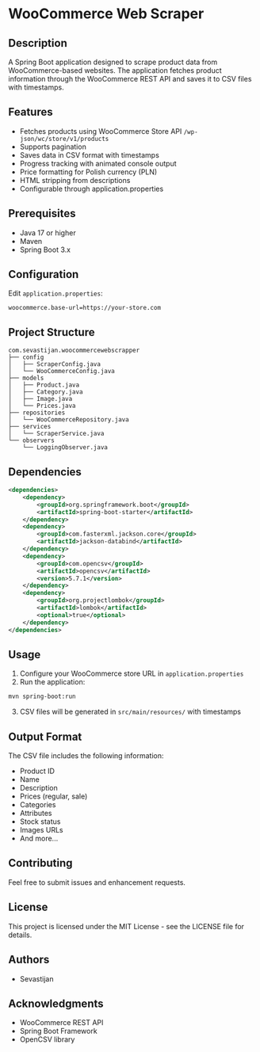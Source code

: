 # WooCommerce Web Scraper

## Description
A Spring Boot application designed to scrape product data from WooCommerce-based websites. The application fetches product information through the WooCommerce REST API and saves it to CSV files with timestamps.

## Features
- Fetches products using WooCommerce Store API `/wp-json/wc/store/v1/products`
- Supports pagination
- Saves data in CSV format with timestamps
- Progress tracking with animated console output
- Price formatting for Polish currency (PLN)
- HTML stripping from descriptions
- Configurable through application.properties

## Prerequisites
- Java 17 or higher
- Maven
- Spring Boot 3.x

## Configuration
Edit `application.properties`:
```properties
woocommerce.base-url=https://your-store.com
```

## Project Structure
```
com.sevastijan.woocommercewebscrapper
├── config
│   ├── ScraperConfig.java
│   └── WooCommerceConfig.java
├── models
│   ├── Product.java
│   ├── Category.java
│   ├── Image.java
│   └── Prices.java
├── repositories
│   └── WooCommerceRepository.java
├── services
│   └── ScraperService.java
└── observers
    └── LoggingObserver.java
```

## Dependencies
```xml
<dependencies>
    <dependency>
        <groupId>org.springframework.boot</groupId>
        <artifactId>spring-boot-starter</artifactId>
    </dependency>
    <dependency>
        <groupId>com.fasterxml.jackson.core</groupId>
        <artifactId>jackson-databind</artifactId>
    </dependency>
    <dependency>
        <groupId>com.opencsv</groupId>
        <artifactId>opencsv</artifactId>
        <version>5.7.1</version>
    </dependency>
    <dependency>
        <groupId>org.projectlombok</groupId>
        <artifactId>lombok</artifactId>
        <optional>true</optional>
    </dependency>
</dependencies>
```

## Usage
1. Configure your WooCommerce store URL in `application.properties`
2. Run the application:
```bash
mvn spring-boot:run
```
3. CSV files will be generated in `src/main/resources/` with timestamps

## Output Format
The CSV file includes the following information:
- Product ID
- Name
- Description
- Prices (regular, sale)
- Categories
- Attributes
- Stock status
- Images URLs
- And more...

## Contributing
Feel free to submit issues and enhancement requests.

## License
This project is licensed under the MIT License - see the LICENSE file for details.

## Authors
- Sevastijan

## Acknowledgments
- WooCommerce REST API
- Spring Boot Framework
- OpenCSV library
